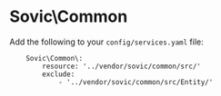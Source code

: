# Sovic\Common

Add the following to your `config/services.yaml` file:

```
    Sovic\Common\:
        resource: '../vendor/sovic/common/src/'
        exclude:
            - '../vendor/sovic/common/src/Entity/'
```